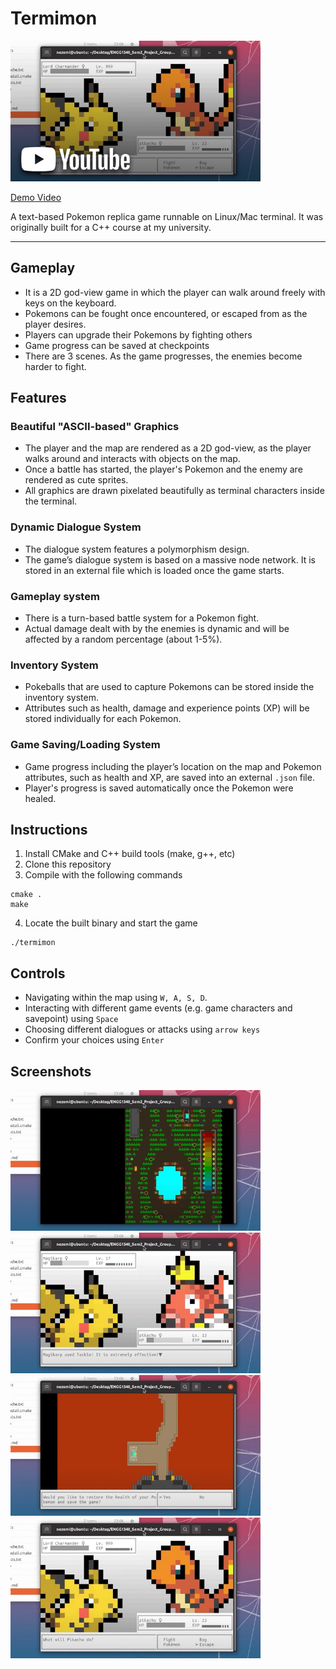 # Termimon

<a href="https://www.youtube.com/watch?v=9Nd86T34248">
    <img src="docs/thumbnail.jpeg" alt="Thumbnail" width="400px" />
</a>

[Demo Video](https://www.youtube.com/watch?v=9Nd86T34248)

A text-based Pokemon replica game runnable on Linux/Mac terminal. It was originally built for a C++ course at my
university.

---

## Gameplay

- It is a 2D god-view game in which the player can walk around freely with keys on the keyboard.
- Pokemons can be fought once encountered, or escaped from as the player desires.
- Players can upgrade their Pokemons by fighting others
- Game progress can be saved at checkpoints
- There are 3 scenes. As the game progresses, the enemies become harder to fight.

## Features

### Beautiful "ASCII-based" Graphics

- The player and the map are rendered as a 2D god-view, as the player walks around and interacts with objects on the
  map.
- Once a battle has started, the player's Pokemon and the enemy are rendered as cute sprites.
- All graphics are drawn pixelated beautifully as terminal characters inside the terminal.

### Dynamic Dialogue System

- The dialogue system features a polymorphism design.
- The game’s dialogue system is based on a massive node network. It is stored in an external file which is loaded once
  the game starts.

### Gameplay system

- There is a turn-based battle system for a Pokemon fight.
- Actual damage dealt with by the enemies is dynamic and will be affected by a random percentage (about 1-5%).

### Inventory System

- Pokeballs that are used to capture Pokemons can be stored inside the inventory system.
- Attributes such as health, damage and experience points (XP) will be stored individually for each Pokemon.

### Game Saving/Loading System

- Game progress including the player’s location on the map and Pokemon attributes, such as health and XP, are saved
  into an external `.json` file.
- Player's progress is saved automatically once the Pokemon were healed.

## Instructions

1. Install CMake and C++ build tools (make, g++, etc)
2. Clone this repository
3. Compile with the following commands

```
cmake . 
make
```

4. Locate the built binary and start the game

```
./termimon
```

## Controls

- Navigating within the map using `W, A, S, D`.
- Interacting with different game events (e.g. game characters and savepoint) using `Space`
- Choosing different dialogues or attacks using `arrow keys`
- Confirm your choices using `Enter`

## Screenshots

<img src="docs/screenshot-01.jpeg" alt="Screenshot" width="400px" />
<img src="docs/screenshot-02.jpeg" alt="Screenshot" width="400px" />
<img src="docs/screenshot-03.jpeg" alt="Screenshot" width="400px" />
<img src="docs/screenshot-04.jpeg" alt="Screenshot" width="400px" />